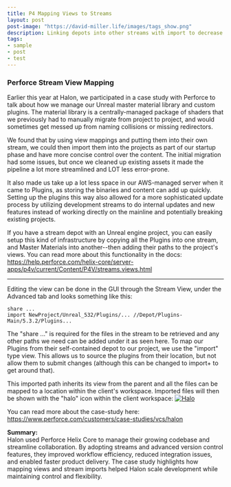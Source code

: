 ```yaml
---
title: P4 Mapping Views to Streams
layout: post
post-image: "https://david-miller.life/images/tags_show.png"
description: Linking depots into other streams with import to decrease maintainance and costs.
tags:
- sample
- post
- test
---
```


### Perforce Stream View Mapping

Earlier this year at Halon, we participated in a case study with Perforce to talk about how we manage our Unreal master material library and custom plugins.  The material library is a centrally-managed package of shaders that we previously had to manually migrate from project to project, and would sometimes get messed up from naming collisions or missing redirectors.  

We found that by using view mappings and putting them into their own stream, we could then import them into the projects as part of our startup phase and have more concise control over the content.  The initial migration had some issues, but once we cleaned up existing assets it made the pipeline a lot more streamlined and LOT less error-prone.

It also made us take up a lot less space in our AWS-managed server when it came to Plugins, as storing the binaries and content can add up quickly.  Setting up the plugins this way also allowed for a more sophisticated update process by utilizing development streams to do internal updates and new features instead of working directly on the mainline and potentially breaking existing projects.

If you have a stream depot with an Unreal engine project, you can easily setup this kind of infrastructure by copying all the Plugins into one stream, and Master Materials into another--then adding their paths to the project's views.  You can read more about this functionality in the docs: https://help.perforce.com/helix-core/server-apps/p4v/current/Content/P4V/streams.views.html

---

Editing the view can be done in the GUI through the Stream View, under the Advanced tab and looks something like this:

```
share ...
import NewProject/Unreal_532/Plugins/... //Depot/Plugins-Main/5.3.2/Plugins...
```

The "share ..." is required for the files in the stream to be retrieved and any other paths we need can be added under it as seen here.
To map our Plugins from their self-contained depot to our project, we use the "import" type view.  This allows us to source the plugins from their location, but not allow them to submit changes (although this can be changed to import+ to get around that).  

This imported path inherits its view from the parent and all the files can be mapped to a location within the client's workspace.  Imported files will then be shown with the "halo" icon within the client workspace:
[![Halo](https://david-miller.life/images/halo.png)](https://david-miller.life/images/halo.png)



You can read more about the case-study here:
https://www.perforce.com/customers/case-studies/vcs/halon

**Summary:**  
Halon used Perforce Helix Core to manage their growing codebase and streamline collaboration. By adopting streams and advanced version control features, they improved workflow efficiency, reduced integration issues, and enabled faster product delivery. The case study highlights how mapping views and stream imports helped Halon scale development while maintaining control and flexibility.


